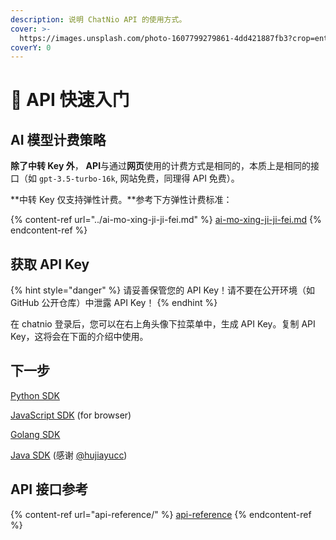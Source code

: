 ```yaml
---
description: 说明 ChatNio API 的使用方式。
cover: >-
  https://images.unsplash.com/photo-1607799279861-4dd421887fb3?crop=entropy&cs=srgb&fm=jpg&ixid=M3wxOTcwMjR8MHwxfHNlYXJjaHw1fHxQcm9ncmFtbWluZyUyMEludGVyZmFjZXxlbnwwfHx8fDE2OTc4NjY4NzR8MA&ixlib=rb-4.0.3&q=85
coverY: 0
---
```


# 🏃 API 快速入门

## AI 模型计费策略

**除了中转 Key 外**， **API**与通过**网页**使用的计费方式是相同的，本质上是相同的接口（如 `gpt-3.5-turbo-16k`, 网站免费，同理得 API 免费）。

**中转 Key 仅支持弹性计费。**参考下方弹性计费标准：

{% content-ref url="../ai-mo-xing-ji-ji-fei.md" %}
[ai-mo-xing-ji-ji-fei.md](../ai-mo-xing-ji-ji-fei.md)
{% endcontent-ref %}

## 获取 API Key

{% hint style="danger" %}
请妥善保管您的 API Key！请不要在公开环境（如 GitHub 公开仓库）中泄露 API Key！
{% endhint %}

在 chatnio 登录后，您可以在右上角头像下拉菜单中，生成 API Key。复制 API Key，这将会在下面的介绍中使用。

## 下一步

[Python SDK](https://github.com/Deeptrain-Community/chatnio-api-python)

[JavaScript SDK](https://github.com/Deeptrain-Community/chatnio-api-node) (for browser)

[Golang SDK](https://github.com/Deeptrain-Community/chatnio-api-go)

[Java SDK](https://github.com/hujiayucc/ChatNio-SDK-Java) (感谢 [@hujiayucc](https://github.com/hujiayucc))

## API 接口参考

{% content-ref url="api-reference/" %}
[api-reference](api-reference/)
{% endcontent-ref %}
